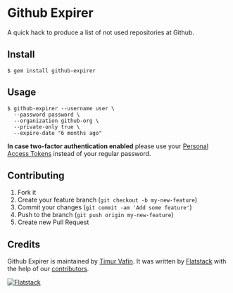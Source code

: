 # Github Expirer

A quick hack to produce a list of not used repositories at Github.

## Install

    $ gem install github-expirer

## Usage

    $ github-expirer --username user \
      --password password \
      --organization github-org \
      --private-only true \
      --expire-date "6 months ago"

**In case two-factor authentication enabled** please use your 
[Personal Access Tokens](https://github.com/blog/1509-personal-api-tokens)
instead of your regular password.

## Contributing

1. Fork it
2. Create your feature branch (`git checkout -b my-new-feature`)
3. Commit your changes (`git commit -am 'Add some feature'`)
4. Push to the branch (`git push origin my-new-feature`)
5. Create new Pull Request

## Credits

Github Expirer is maintained by [Timur Vafin](http://github.com/timurvafin).
It was written by [Flatstack](http://www.flatstack.com) with the help of our
[contributors](http://github.com/fs/github-expirer/contributors).


[![Flatstack](https://avatars0.githubusercontent.com/u/15136?v=2&s=200)](http://www.flatstack.com)

